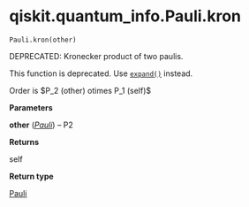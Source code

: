 # qiskit.quantum\_info.Pauli.kron

`Pauli.kron(other)`

DEPRECATED: Kronecker product of two paulis.

This function is deprecated. Use [`expand()`](qiskit.quantum_info.Pauli.expand#qiskit.quantum_info.Pauli.expand "qiskit.quantum_info.Pauli.expand") instead.

Order is \$P\_2 (other) otimes P\_1 (self)\$

**Parameters**

**other** ([*Pauli*](qiskit.quantum_info.Pauli#qiskit.quantum_info.Pauli "qiskit.quantum_info.Pauli")) – P2

**Returns**

self

**Return type**

[Pauli](qiskit.quantum_info.Pauli#qiskit.quantum_info.Pauli "qiskit.quantum_info.Pauli")
